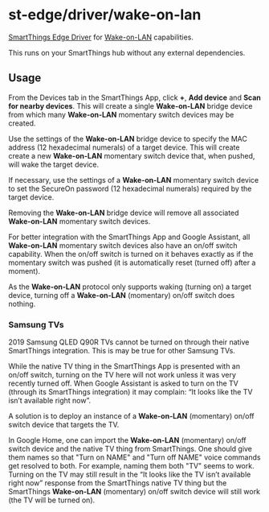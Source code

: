 # st-edge/driver/wake-on-lan

[SmartThings Edge Driver](https://community.smartthings.com/t/preview-smartthings-managed-edge-device-drivers)
for
[Wake-on-LAN](https://en.wikipedia.org/wiki/Wake-on-LAN)
capabilities.

This runs on your SmartThings hub without any external dependencies.

## Usage

From the Devices tab in the SmartThings App, click **+**, **Add device** and **Scan for nearby devices**.
This will create a single
**Wake-on-LAN** bridge device
from which many
**Wake-on-LAN** momentary switch devices
may be created.

Use the settings of the
**Wake-on-LAN** bridge device
to specify the MAC address (12 hexadecimal numerals) of a target device.
This will create create a new
**Wake-on-LAN** momentary switch device
that, when pushed, will wake the target device.

If necessary, use the settings of a
**Wake-on-LAN** momentary switch device
to set the SecureOn password (12 hexadecimal numerals) required by the target device.

Removing the
**Wake-on-LAN** bridge device
will remove all associated
**Wake-on-LAN** momentary switch devices.

For better integration with the SmartThings App and Google Assistant, all
**Wake-on-LAN** momentary switch devices
also have an on/off switch capability.
When the on/off switch is turned on it behaves exactly as if the momentary switch was pushed
(it is automatically reset (turned off) after a moment).

As the **Wake-on-LAN** protocol only supports waking (turning on) a target device, turning off a
**Wake-on-LAN** (momentary) on/off switch
does nothing.

### Samsung TVs

2019 Samsung QLED Q90R TVs cannot be turned on through their native SmartThings integration.
This is may be true for other Samsung TVs.

While the native TV thing in the SmartThings App is presented with an on/off switch, turning on the TV here will not work unless it was very recently turned off.
When Google Assistant is asked to turn on the TV (through its SmartThings integration) it may complain: “It looks like the TV isn’t available right now”.

A solution is to deploy an instance of a
**Wake-on-LAN** (momentary) on/off switch device
that targets the TV.

In Google Home, one can import the
**Wake-on-LAN** (momentary) on/off switch device
and the native TV thing from SmartThings.
One should give them names so that "Turn on NAME" and "Turn off NAME" voice commands get resolved to both.
For example, naming them both "TV" seems to work.
Turning on the TV may still result in the “It looks like the TV isn’t available right now” response from the SmartThings native TV thing but the SmartThings
**Wake-on-LAN** (momentary) on/off switch device
will still work (the TV will be turned on).
